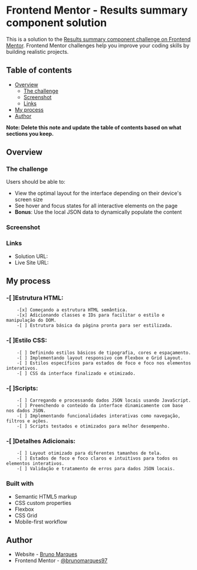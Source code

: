 # Frontend Mentor - Results summary component solution

This is a solution to the [Results summary component challenge on Frontend Mentor](https://www.frontendmentor.io/challenges/results-summary-component-CE_K6s0maV). Frontend Mentor challenges help you improve your coding skills by building realistic projects. 

## Table of contents

- [Overview](#overview)
  - [The challenge](#the-challenge)
  - [Screenshot](#screenshot)
  - [Links](#links)
- [My process](#my-process)
- [Author](#author)

**Note: Delete this note and update the table of contents based on what sections you keep.**

## Overview

### The challenge

Users should be able to:

- View the optimal layout for the interface depending on their device's screen size
- See hover and focus states for all interactive elements on the page
- **Bonus**: Use the local JSON data to dynamically populate the content

### Screenshot



### Links

- Solution URL: 
- Live Site URL: 

## My process

### -[ ]Estrutura HTML:

        -[x] Começando a estrutura HTML semântica.
        -[x] Adicionando classes e IDs para facilitar o estilo e manipulação do DOM.
        -[ ] Estrutura básica da página pronta para ser estilizada.

### -[ ]Estilo CSS:

        -[ ] Definindo estilos básicos de tipografia, cores e espaçamento.
        -[ ] Implementando layout responsivo com Flexbox e Grid Layout.
        -[ ] Estilos específicos para estados de foco e foco nos elementos interativos.
        -[ ] CSS da interface finalizado e otimizado.

### -[ ]Scripts:

        -[ ] Carregando e processando dados JSON locais usando JavaScript.
        -[ ] Preenchendo o conteúdo da interface dinamicamente com base nos dados JSON.
        -[ ] Implementando funcionalidades interativas como navegação, filtros e ações.
        -[ ] Scripts testados e otimizados para melhor desempenho.

### -[ ]Detalhes Adicionais:

        -[ ] Layout otimizado para diferentes tamanhos de tela.
        -[ ] Estados de foco e foco claros e intuitivos para todos os elementos interativos.
        -[ ] Validação e tratamento de erros para dados JSON locais.


### Built with

- Semantic HTML5 markup
- CSS custom properties
- Flexbox
- CSS Grid
- Mobile-first workflow

## Author

- Website - [Bruno Marques](https://bruno-marques.vercel.app/)
- Frontend Mentor - [@brunomarques97](https://www.frontendmentor.io/profile/brunomarques97)



